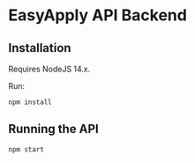 # EasyApply API Backend

## Installation

Requires NodeJS 14.x.

Run:

    npm install

## Running the API

    npm start
